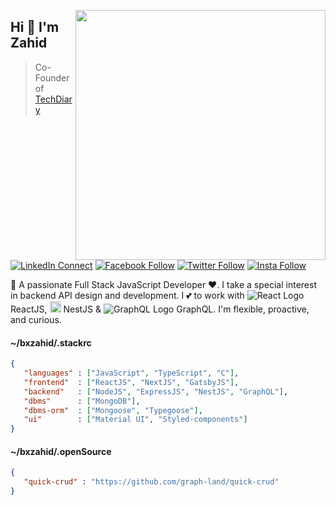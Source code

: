 [<img align="right" width="400" src="https://github-readme-stats.vercel.app/api?username=bxzahid&show_icons=true"/>](https://github.com/bxzahid)

## Hi 👋 I'm Zahid

> Co-Founder of [TechDiary](https://www.techdiary.dev)

[![LinkedIn Connect](https://img.shields.io/badge/%20-Connect-black?color=14171A&labelColor=212121&logo=linkedin&logoColor=ffffff)](https://www.linkedin.com/in/bxzahid/)
[![Facebook Follow](https://img.shields.io/badge/%20-Follow-black?color=14171A&labelColor=1976d2&logo=facebook&logoColor=ffffff)](https://www.facebook.com/bxzahid/)
[![Twitter Follow](https://img.shields.io/badge/dynamic/json.svg?color=14171A&labelColor=37474f&logo=twitter&logoColor=4fc3f7&label=&query=%24[0].followers_count&url=https%3A%2F%2Fcdn.syndication.twimg.com%2Fwidgets%2Ffollowbutton%2Finfo.json%3Fscreen_names%3Dbxzahid&suffix=%20Followers)](https://www.twitter.com/bxzahid)
[![Insta Follow](https://img.shields.io/badge/%20-Follow-black?color=14171A&labelColor=d81b60&logo=instagram&logoColor=ffffff)](https://www.instagram.com/bxzahid/)

:wave: A passionate Full Stack JavaScript Developer ❤. I take a special interest in backend API design and development. I 💕 to work with ![React Logo](https://img.icons8.com/office/16/000000/react.png) ReactJS, <img src="https://nestjs.com/img/logo-small.svg" width="18" alt="Nest Logo" /> NestJS & ![GraphQL Logo](https://img.icons8.com/color/18/000000/graphql.png) GraphQL. I'm flexible, proactive, and curious.

#### ~/bxzahid/.stackrc

```json
{
   "languages" : ["JavaScript", "TypeScript", "C"],
   "frontend"  : ["ReactJS", "NextJS", "GatsbyJS"],
   "backend"   : ["NodeJS", "ExpressJS", "NestJS", "GraphQL"],
   "dbms"      : ["MongoDB"],
   "dbms-orm"  : ["Mongoose", "Typegoose"],
   "ui"        : ["Material UI", "Styled-components"]
}     
```

#### ~/bxzahid/.openSource

```json
{
   "quick-crud" : "https://github.com/graph-land/quick-crud"
}
```
